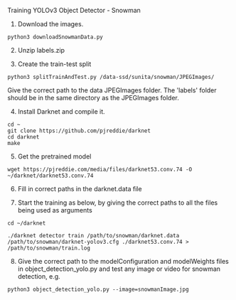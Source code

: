 Training YOLOv3 Object Detector - Snowman

1. Download the images.

`python3 downloadSnowmanData.py`

2. Unzip labels.zip

3. Create the train-test split

`python3 splitTrainAndTest.py /data-ssd/sunita/snowman/JPEGImages/`

Give the correct path to the data JPEGImages folder. The 'labels' folder should be in the same directory as the JPEGImages folder.

4. Install Darknet and compile it.
```
cd ~
git clone https://github.com/pjreddie/darknet
cd darknet
make
```
5. Get the pretrained model

`wget https://pjreddie.com/media/files/darknet53.conv.74 -O ~/darknet/darknet53.conv.74`

6. Fill in correct paths in the darknet.data file

7. Start the training as below, by giving the correct paths to all the files being used as arguments

`cd ~/darknet`

`./darknet detector train /path/to/snowman/darknet.data  /path/to/snowman/darknet-yolov3.cfg ./darknet53.conv.74 > /path/to/snowman/train.log`

8. Give the correct path to the modelConfiguration and modelWeights files in object_detection_yolo.py and test any image or video for snowman detection, e.g.

`python3 object_detection_yolo.py --image=snowmanImage.jpg`

